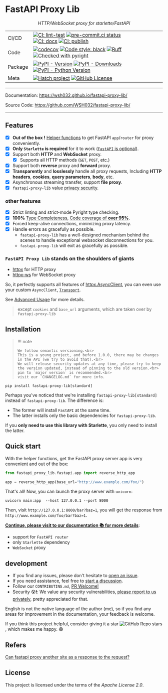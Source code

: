 <!-- The content will be also use in `docs/index.md` by `pymdownx.snippets` -->
<!-- Do not use any **relative link** and  **GitHub-specific syntax** ！-->
<!-- Do not rename or move the file -->

# FastAPI Proxy Lib

<p align="center">
    <em>HTTP/WebSocket proxy for starlette/FastAPI</em>
</p>

| | |
| - | - |
| CI/CD   | [![CI: lint-test]][CI: lint-test#link] [![pre-commit.ci status]][pre-commit.ci status#link] <br> [![CI: docs]][CI: docs#link] [![CI: publish]][CI: publish#link]  |
| Code    | [![codecov]][codecov#link] [![Code style: black]][Code style: black#link] [![Ruff]][Ruff#link] [![Checked with pyright]][Checked with pyright#link] |
| Package | [![PyPI - Version]][PyPI#link] [![PyPI - Downloads]][PyPI#link] [![PyPI - Python Version]][PyPI#link] |
| Meta    | [![Hatch project]][Hatch project#link] [![GitHub License]][GitHub License#link] |

---

Documentation: <https://wsh032.github.io/fastapi-proxy-lib/>

Source Code: <https://github.com/WSH032/fastapi-proxy-lib/>

---

## Features

- [X] **Out of the box !** [Helper functions](#quick-start) to get FastAPI `app`/`router` for proxy conveniently.
- [x] **Only `Starlette` is required** for it to work ([`FastAPI` is optional](#installation)).
- [x] Support both **HTTP** and **WebSocket** proxy.
    - [x] Supports all HTTP methods (`GET`, `POST`, etc.)
- [x] Support both **reverse** proxy and **forward** proxy.
- [x] **Transparently** and **losslessly** handle all proxy requests,
    Including **HTTP headers**, **cookies**, **query parameters**, **body**, etc.
- [x] Asynchronous streaming transfer, support **file proxy**.
- [x] `fastapi-proxy-lib` value [privacy security](https://wsh032.github.io/fastapi-proxy-lib/Usage/Security/).

### other features

- [x] Strict linting and strict-mode Pyright type checking.
- [x] **100%** [Type Completeness](https://microsoft.github.io/pyright/#/typed-libraries?id=type-completeness), [Code coverage of **over 95%**][codecov#link].
- [x] Forced keep-alive connections, minimizing proxy latency.
- [x] Handle errors as gracefully as possible.
    - `fastapi-proxy-lib` has a well-designed mechanism behind the scenes to handle exceptional websocket disconnections for you.
    - `fastapi-proxy-lib` will exit as gracefully as possible.

### `FastAPI Proxy Lib` stands on the shoulders of giants

- [httpx](https://github.com/encode/httpx) for HTTP proxy
- [httpx-ws](https://github.com/frankie567/httpx-ws) for WebSocket proxy

So, it perfectly supports all features of [httpx.AsyncClient](https://www.python-httpx.org/advanced/#client-instances), you can even use your custom `AsyncClient`, [`Transport`](https://www.python-httpx.org/advanced/#custom-transports).

See [Advanced Usage](https://wsh032.github.io/fastapi-proxy-lib/Usage/Advanced/) for more details.

> except `cookies` and `base_url` arguments, which are taken over by `fastapi-proxy-lib`

## Installation

> !!! note
>
>     We follow semantic versioning.<br>
>     This is a young project, and before 1.0.0, there may be changes in the API (we try to avoid that).<br>
>     We will release security updates at any time, please try to keep the version updated, instead of pinning to the old version.<br>
>     pin to `major version` is recommended.<br>
>     visit our `CHANGELOG.md` for more info.

```shell
pip install fastapi-proxy-lib[standard]
```

Perhaps you've noticed that we're installing `fastapi-proxy-lib[standard]` instead of `fastapi-proxy-lib`. The difference is:

- The former will install `FastAPI` at the same time.
- The latter installs only the basic dependencies for `fastapi-proxy-lib`.

If you **only need to use this library with Starlette**, you only need to install the latter.

## Quick start

With the helper functions, get the FastAPI proxy server app is very convenient and out of the box:

```python
from fastapi_proxy_lib.fastapi.app import reverse_http_app

app = reverse_http_app(base_url="http://www.example.com/foo/")
```

That's all! Now, you can launch the proxy server with `uvicorn`:

```shell
uvicorn main:app  --host 127.0.0.1 --port 8000
```

Then, visit `http://127.0.0.1:8000/bar?baz=1`, you will get the response from `http://www.example.com/foo/bar?baz=1`.

**[Continue, please visit to our documentation 📚 for more details](https://wsh032.github.io/fastapi-proxy-lib/)**:

- support for `FastAPI router`
- only `Starlette` dependency
- `WebSocket` proxy

## development

- If you find any issues, please don't hesitate to [open an issue](https://github.com/WSH032/fastapi-proxy-lib/issues).
- If you need assistance, feel free to [start a discussion](https://github.com/WSH032/fastapi-proxy-lib/discussions).
- Follow our `CONTRIBUTING.md`, [PR Welcome!](https://github.com/WSH032/fastapi-proxy-lib/pulls)
- Security 😰❗: We value any security vulnerabilities, [please report to us privately](https://github.com/WSH032/fastapi-proxy-lib/security), pretty appreciated for that.

English is not the native language of the author (me), so if you find any areas for improvement in the documentation, your feedback is welcome.

If you think this project helpful, consider giving it a star ![GitHub Repo stars](https://img.shields.io/github/stars/wsh032/fastapi-proxy-lib?style=social), which makes me happy. :smile:

## Refers

[Can fastapi proxy another site as a response to the request?](https://github.com/tiangolo/fastapi/discussions/7382)

## License

This project is licensed under the terms of the *Apache License 2.0*.

<!-- link -->

<!-- ci/cd -->
[CI: lint-test]: https://github.com/WSH032/fastapi-proxy-lib/actions/workflows/lint-test.yml/badge.svg
[CI: lint-test#link]: https://github.com/WSH032/fastapi-proxy-lib/actions/workflows/lint-test.yml
[CI: docs]: https://github.com/WSH032/fastapi-proxy-lib/actions/workflows/docs.yml/badge.svg
[CI: docs#link]: https://github.com/WSH032/fastapi-proxy-lib/actions/workflows/docs.yml
[CI: publish]: https://github.com/WSH032/fastapi-proxy-lib/actions/workflows/publish.yml/badge.svg
[CI: publish#link]: https://github.com/WSH032/fastapi-proxy-lib/actions/workflows/publish.yml
[pre-commit.ci status]: https://results.pre-commit.ci/badge/github/WSH032/fastapi-proxy-lib/main.svg
[pre-commit.ci status#link]: https://results.pre-commit.ci/latest/github/WSH032/fastapi-proxy-lib/main
<!-- code -->
[Code style: black]: https://img.shields.io/badge/code%20style-black-000000.svg
[Code style: black#link]: https://github.com/psf/black
[GitHub License]: https://img.shields.io/github/license/WSH032/fastapi-proxy-lib?color=9400d3
[GitHub License#link]: https://github.com/WSH032/fastapi-proxy-lib/blob/main/LICENSE
[Ruff]: https://img.shields.io/endpoint?url=https://raw.githubusercontent.com/astral-sh/ruff/main/assets/badge/v2.json
[Ruff#link]: https://github.com/astral-sh/ruff
[Checked with pyright]: https://microsoft.github.io/pyright/img/pyright_badge.svg
[Checked with pyright#link]: https://microsoft.github.io/pyright
<!-- package -->
[PyPI - Version]: https://img.shields.io/pypi/v/fastapi-proxy-lib?logo=pypi&label=PyPI&logoColor=gold
[PyPI - Downloads]: https://img.shields.io/pypi/dm/fastapi-proxy-lib?color=blue&label=Downloads&logo=pypi&logoColor=gold
[PyPI - Python Version]: https://img.shields.io/pypi/pyversions/fastapi-proxy-lib?logo=python&label=Python&logoColor=gold
[PyPI#link]: https://pypi.org/project/fastapi-proxy-lib
<!-- meta -->
[Hatch project]: https://img.shields.io/badge/%F0%9F%A5%9A-Hatch-4051b5.svg
[Hatch project#link]: https://github.com/pypa/hatch
[codecov]: https://codecov.io/gh/WSH032/fastapi-proxy-lib/graph/badge.svg?token=62QQU06E8X
[codecov#link]: https://codecov.io/gh/WSH032/fastapi-proxy-lib
